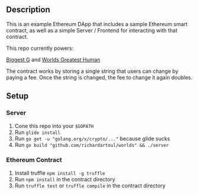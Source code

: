 ## Description

This is an example Ethereum DApp that includes a sample Ethereum smart contract, as well as a simple Server / Frontend for interacting with that contract.

This repo currently powers:

[Biggest G](https://biggestg.com) and [Worlds Greatest Human](https://worldsgreatesthuman.com)

The contract works by storing a single string that users can change by paying a fee. Once the string is changed, the fee to change it again doubles.

## Setup

### Server

1. Cone this repo into your `$GOPATH`
2. Run `glide install`
3. Run `go get -u "golang.org/x/crypto/..."` because glide sucks
4. Run `go build "github.com/richardartoul/worlds" && ./server`

### Ethereum Contract

1. Install truffle `npm install -g truffle`
2. Run `npm install` in the contract directory
3. Run `truffle test` or `truffle compile` in the contract directory